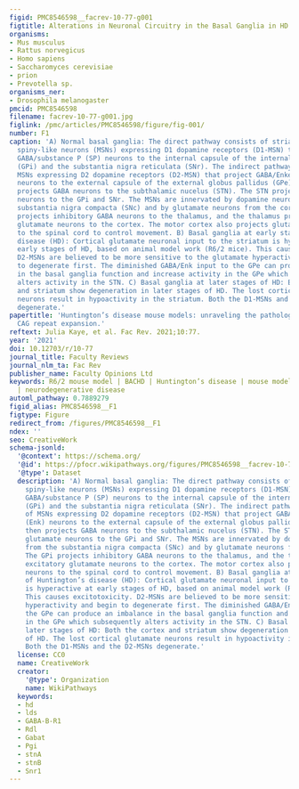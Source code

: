 ```yaml
---
figid: PMC8546598__facrev-10-77-g001
figtitle: Alterations in Neuronal Circuitry in the Basal Ganglia in HD
organisms:
- Mus musculus
- Rattus norvegicus
- Homo sapiens
- Saccharomyces cerevisiae
- prion
- Prevotella sp.
organisms_ner:
- Drosophila melanogaster
pmcid: PMC8546598
filename: facrev-10-77-g001.jpg
figlink: /pmc/articles/PMC8546598/figure/fig-001/
number: F1
caption: 'A) Normal basal ganglia: The direct pathway consists of striatal medium
  spiny-like neurons (MSNs) expressing D1 dopamine receptors (D1-MSN) that project
  GABA/substance P (SP) neurons to the internal capsule of the internal globus pallidus
  (GPi) and the substantia nigra reticulata (SNr). The indirect pathway consists of
  MSNs expressing D2 dopamine receptors (D2-MSN) that project GABA/Enkephalin (Enk)
  neurons to the external capsule of the external globus pallidus (GPe) which then
  projects GABA neurons to the subthalamic nucelus (STN). The STN projects glutamate
  neurons to the GPi and SNr. The MSNs are innervated by dopamine neurons from the
  substantia nigra compacta (SNc) and by glutamate neurons from the cortex. The GPi
  projects inhibitory GABA neurons to the thalamus, and the thalamus projects excitatory
  glutamate neurons to the cortex. The motor cortex also projects glutamate neurons
  to the spinal cord to control movement. B) Basal ganglia at early stages of Huntington’s
  disease (HD): Cortical glutamate neuronal input to the striatum is hyperactive at
  early stages of HD, based on animal model work (R6/2 mice). This causes excitotoxicity.
  D2-MSNs are believed to be more sensitive to the glutamate hyperactivity and begin
  to degenerate first. The diminished GABA/Enk input to the GPe can produce an imbalance
  in the basal ganglia function and increase activity in the GPe which subsequently
  alters activity in the STN. C) Basal ganglia at later stages of HD: Both the cortex
  and striatum show degeneration in later stages of HD. The lost cortical glutamate
  neurons result in hypoactivity in the striatum. Both the D1-MSNs and the D2-MSNs
  degenerate.'
papertitle: 'Huntington’s disease mouse models: unraveling the pathology caused by
  CAG repeat expansion.'
reftext: Julia Kaye, et al. Fac Rev. 2021;10:77.
year: '2021'
doi: 10.12703/r/10-77
journal_title: Faculty Reviews
journal_nlm_ta: Fac Rev
publisher_name: Faculty Opinions Ltd
keywords: R6/2 mouse model | BACHD | Huntington’s disease | mouse models | neurodegeneration
  | neurodegenerative disease
automl_pathway: 0.7889279
figid_alias: PMC8546598__F1
figtype: Figure
redirect_from: /figures/PMC8546598__F1
ndex: ''
seo: CreativeWork
schema-jsonld:
  '@context': https://schema.org/
  '@id': https://pfocr.wikipathways.org/figures/PMC8546598__facrev-10-77-g001.html
  '@type': Dataset
  description: 'A) Normal basal ganglia: The direct pathway consists of striatal medium
    spiny-like neurons (MSNs) expressing D1 dopamine receptors (D1-MSN) that project
    GABA/substance P (SP) neurons to the internal capsule of the internal globus pallidus
    (GPi) and the substantia nigra reticulata (SNr). The indirect pathway consists
    of MSNs expressing D2 dopamine receptors (D2-MSN) that project GABA/Enkephalin
    (Enk) neurons to the external capsule of the external globus pallidus (GPe) which
    then projects GABA neurons to the subthalamic nucelus (STN). The STN projects
    glutamate neurons to the GPi and SNr. The MSNs are innervated by dopamine neurons
    from the substantia nigra compacta (SNc) and by glutamate neurons from the cortex.
    The GPi projects inhibitory GABA neurons to the thalamus, and the thalamus projects
    excitatory glutamate neurons to the cortex. The motor cortex also projects glutamate
    neurons to the spinal cord to control movement. B) Basal ganglia at early stages
    of Huntington’s disease (HD): Cortical glutamate neuronal input to the striatum
    is hyperactive at early stages of HD, based on animal model work (R6/2 mice).
    This causes excitotoxicity. D2-MSNs are believed to be more sensitive to the glutamate
    hyperactivity and begin to degenerate first. The diminished GABA/Enk input to
    the GPe can produce an imbalance in the basal ganglia function and increase activity
    in the GPe which subsequently alters activity in the STN. C) Basal ganglia at
    later stages of HD: Both the cortex and striatum show degeneration in later stages
    of HD. The lost cortical glutamate neurons result in hypoactivity in the striatum.
    Both the D1-MSNs and the D2-MSNs degenerate.'
  license: CC0
  name: CreativeWork
  creator:
    '@type': Organization
    name: WikiPathways
  keywords:
  - hd
  - lds
  - GABA-B-R1
  - Rdl
  - Gabat
  - Pgi
  - stnA
  - stnB
  - Snr1
---
```

